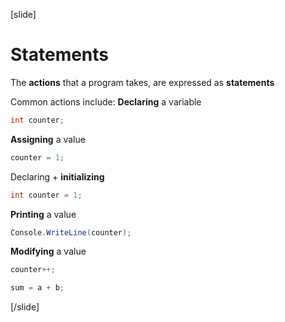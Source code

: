 [slide]
# Statements
The **actions** that a program takes, are expressed as **statements**

Common actions include:
  **Declaring** a variable
  ```csharp
  int counter;
  ```
  **Assigning** a value
  ```csharp
  counter = 1;
  ```
  Declaring + **initializing**
  ```csharp
  int counter = 1;
  ```
  **Printing** a value
  ```csharp
  Console.WriteLine(counter);
  ```
  **Modifying** a value
  ```csharp
  counter++;
  ```
  ```csharp
  sum = a + b;
  ```
[/slide]